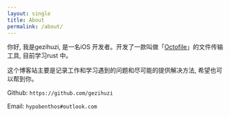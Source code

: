 ```yaml
---
layout: single
title: About
permalink: /about/
---
```


你好, 我是gezihuzi, 是一名iOS 开发者。开发了一款叫做「[Octofile](https://www.octofile.com)」的文件传输工具, 目前学习rust 中。

这个博客站主要是记录工作和学习遇到的问题和尽可能的提供解决方法, 希望也可以帮到你。

Github: `https://github.com/gezihuzi`

Email: `hypobenthos#outlook.com`
